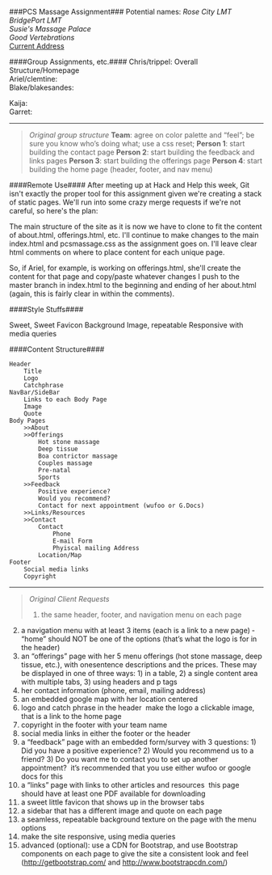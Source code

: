 ###PCS Massage Assignment###
Potential names:
_Rose City LMT_<br/>
_BridgePort LMT_<br/>
_Susie's Massage Palace_<br/>
_Good Vertebrations_<br/>
[Current Address](https://www.google.com/maps/preview#!q=freemont+bridge&data=!1m4!1m3!1d2471!2d-122.6830807!3d45.5377902!4m15!2m14!1m13!1s0x5495a759ba3ae14f%3A0x9014fe26b76a82db!3m8!1m3!1d2591960!2d-120.5834015!3d44.1454465!3m2!1i1057!2i679!4f13.1!4m2!3d45.537918!4d-122.682952)<br/>

####Group Assignments, etc.####
Chris/trippel: Overall Structure/Homepage<br/>
Ariel/clemtine:<br/>
Blake/blakesandes:<br/>

Kaija: <br/>
Garret:<br/>

---
>_Original group structure_
>**Team**: agree on color palette and “feel”; be sure you know who’s doing what; use a css reset;
>**Person 1**: start building the contact page
>**Person 2**: start building the feedback and links pages
>**Person 3**: start building the offerings page
>**Person 4**: start building the home page (header, footer, and nav menu)

####Remote Use####
After meeting up at Hack and Help this week, Git isn't exactly the proper tool for this assignment given we're creating a stack of static pages. We'll run into some crazy merge requests if we're not careful, so here's the plan:

The main structure of the site as it is now we have to clone to fit the content of about.html, offerings.html, etc. I'll continue to make changes to the main index.html and pcsmassage.css as the assignment goes on. I'll leave clear html comments on where to place content for each unique page.

So, if Ariel, for example, is working on offerings.html, she'll create the content for that page and copy/paste whatever changes I push to the master branch in index.html to the beginning and ending of her about.html (again, this is fairly clear in within the comments). 

####Style Stuffs####

Sweet, Sweet Favicon
Background Image, repeatable
Responsive with media queries

####Content Structure####

    Header
        Title
        Logo
        Catchphrase
    NavBar/SideBar
        Links to each Body Page
        Image
        Quote
    Body Pages
        >>About
        >>Offerings
            Hot stone massage
            Deep tissue
            Boa contrictor massage 
            Couples massage
            Pre-natal
            Sports    
        >>Feedback
            Positive experience?
            Would you recommend?
            Contact for next appointment (wufoo or G.Docs)
        >>Links/Resources            
        >>Contact         
            Contact
                Phone
                E-mail Form
                Phyiscal mailing Address            
            Location/Map
    Footer
        Social media links
        Copyright

---
>_Original Client Requests_
>1. the same header, footer, and navigation menu on each page<br/>
2. a navigation menu with at least 3 items (each is a link to a new page) ­­ “home” should NOT be one of the options (that’s what the logo is for in the header)<br/>
3. an “offerings” page with her 5 menu offerings (hot stone massage, deep tissue, etc.), with one­sentence descriptions and the prices. These may be displayed in one of three ways: 1) in a table, 2) a single content area with multiple tabs, 3) using headers and p tags<br/>
4. her contact information (phone, email, mailing address)<br/>
5. an embedded google map with her location centered<br/>
6. logo and catch phrase in the header ­­ make the logo a clickable image, that is a link to the home page<br/>
7. copyright in the footer with your team name<br/>
8. social media links in either the footer or the header<br/>
9. a “feedback” page with an embedded form/survey with 3 questions: 1) Did you have a positive experience? 2) Would you recommend us to a friend? 3) Do you want me to contact you to set up another appointment? ­­ it’s recommended that you use either wufoo or google docs for this<br/>
10. a “links” page with links to other articles and resources ­­ this page should have at least one PDF available for downloading<br/>
11. a sweet little favicon that shows up in the browser tabs<br/>
12. a sidebar that has a different image and quote on each page<br/>
13. a seamless, repeatable background texture on the page with the menu options<br/>
14. make the site responsive, using media queries<br/>
15. advanced (optional): use a CDN for Bootstrap, and use Bootstrap components on each page to give the site a consistent look and feel (http://getbootstrap.com/ and http://www.bootstrapcdn.com/)<br/>
